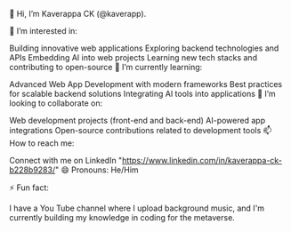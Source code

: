 👋 Hi, I’m Kaverappa CK (@kaverapp).

👀 I’m interested in:

Building innovative web applications
Exploring backend technologies and APIs
Embedding AI into web projects
Learning new tech stacks and contributing to open-source
🌱 I’m currently learning:

Advanced Web App Development with modern frameworks
Best practices for scalable backend solutions
Integrating AI tools into applications
💞️ I’m looking to collaborate on:

Web development projects (front-end and back-end)
AI-powered app integrations
Open-source contributions related to development tools
📫 How to reach me:

Connect with me on LinkedIn "https://www.linkedin.com/in/kaverappa-ck-b228b9283/"
😄 Pronouns: He/Him

⚡ Fun fact:

I have a You Tube channel where I upload background music, and I'm currently building my knowledge in coding for the metaverse.
